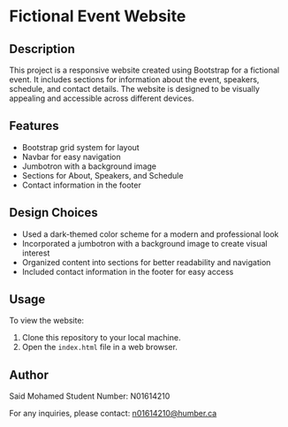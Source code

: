 # Fictional Event Website

## Description
This project is a responsive website created using Bootstrap for a fictional event. It includes sections for information about the event, speakers, schedule, and contact details. The website is designed to be visually appealing and accessible across different devices.

## Features
- Bootstrap grid system for layout
- Navbar for easy navigation
- Jumbotron with a background image
- Sections for About, Speakers, and Schedule
- Contact information in the footer

## Design Choices
- Used a dark-themed color scheme for a modern and professional look
- Incorporated a jumbotron with a background image to create visual interest
- Organized content into sections for better readability and navigation
- Included contact information in the footer for easy access

## Usage
To view the website:
1. Clone this repository to your local machine.
2. Open the `index.html` file in a web browser.

## Author
Said Mohamed
Student Number: N01614210

For any inquiries, please contact: n01614210@humber.ca
